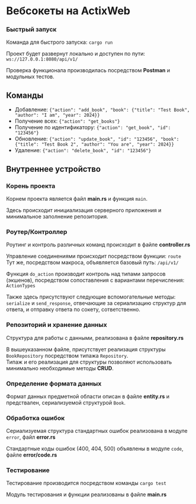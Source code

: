 <h1>Вебсокеты на ActixWeb</h1>

<h3>Быстрый запуск</h3>

<p>Команда для быстрого запуска: <code>cargo run</code></p>

<p>
    Проект будет развернут локально и доступен по пути: <code>ws://127.0.0.1:8080/api/v1/</code>
</p>

<p>Проверка функционала производилась посредством <b>Postman</b> и модульных тестов.</p>

<h2>Команды</h2>

<ul>
    <li>
        Добавление: 
        <code>{"action": "add_book", "book": {"title": "Test Book", "author": "I am", "year": 2024}}</code>
    </li>
    <li>
        Получение всех: <code>{"action": "get_books"}</code>
    </li>
    <li>
        Получение по идентификатору: <code>{"action": "get_book", "id": "123456"}</code>
    </li>
    <li>
        Обновление: 
        <code>{"action": "update_book", "id": "123456", "book": {"title": "Test Book 2", "author": "You are", "year": 2024}}</code>
    </li>
    <li>
        Удаление: 
        <code>{"action": "delete_book", "id": "123456"}</code>
    </li>
</ul>

<h2>Внутреннее устройство</h2>

<h3>Корень проекта</h3>

<p>
    Корнем проекта является файл <b>main.rs</b> 
    и функция <code>main</code>.
</p>

<p>
    Здесь происходит инициализация серверного приложения и минимальное заполнение репозитория.
</p>

<h3>Роутер/Контроллер</h3>

<p>Роутинг и контроль различных команд происходит в файле <b>controller.rs</b></p>

<p>
    Управление соединениями происходит посредством функции: <code>route</code>
    <br>
    Тут же, посредством макроса, объявляется базовый путь: <code>/api/v1/</code>
</p>

<p>
    Функция <code>do_action</code> производит контроль над типами запросов (экшенов), посредством сопоставления с вариантами перечисления: <code>ActionTypes</code>
</p>

<p>
Также здесь присутствуют следующие вспомогательные методы: <code>serialize</code> и <code>send_response</code>, отвечающие за сериализацию структур для ответа, и отправку ответа по сокету, сответственно.
</p>

<h3>Репозиторий и хранение данных</h3>

<p>Структура для работы с данными, реализована в файле <b>repository.rs</b></p>

<p>
    В вышеуказанном файле, присутствует реализация структуры <code>BookRepository</code> посредством типажа <code>Repository</code>.
    <br>
    Типаж и его реализация для структуры позволяют использовать минимально необходимые методы <b>CRUD</b>. 
</p>


<h3>Определение формата данных</h3>

<p>
    Формат данных предметной области описан в файле <b>entity.rs</b> и предствален, сериализуемой структурой <code>Book</code>.
</p>

<h3>Обработка ошибок</h3>

<p>
    Сериализуемая структура стандартных ошибок реализована в модуле <code>error</code>, файл <b>error.rs</b>
</p>

<p>
    Стандартные коды ошибок (400, 404, 500) объявлены в модуле <code>code</code>, файле <b>error/code.rs</b>
</p>

<h3>Тестирование</h3>

<p>
    Тестирование производится посредством команды <code>cargo test</code>
</p>

<p>
    Модуль тестирования и функции реализованы в файле <b>main.rs</b>
</p>
